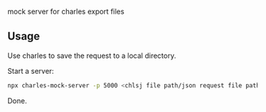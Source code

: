 mock server for charles export files

## Usage

Use charles to save the request to a local directory.

Start a server:

```bash
npx charles-mock-server -p 5000 <chlsj file path/json request file path>
```

Done.
